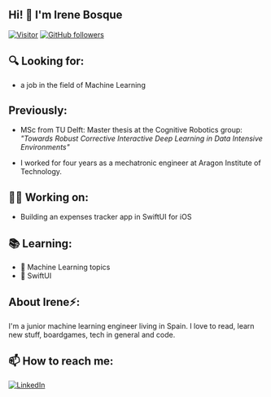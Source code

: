 <h2>Hi! 👋 I'm Irene Bosque</h2>

[![Visitor](https://visitor-badge.laobi.icu/badge?page_id=irenebosque.irenebosque)](https://github.com/irenebosque) [![GitHub followers](https://img.shields.io/github/followers/irenebosque.svg?style=social&label=Follow)](https://github.com/irenebosque?tab=followers)

<h2>🔍 Looking for:</h2>

- a job in the field of Machine Learning
<h2>Previously:</h2>

- MSc from TU Delft: Master thesis at the Cognitive Robotics group: <i>"Towards Robust Corrective Interactive Deep Learning in Data Intensive Environments"</i> 


- I worked for four years as a mechatronic engineer at Aragon Institute of Technology.


<h2>👩‍💻 Working on:</h2>

- Building an expenses tracker app in SwiftUI for iOS

<h2>📚 Learning: </h2>

- 🧠 Machine Learning topics
- 📱 SwiftUI


<h2> About Irene⚡:</h2>
I'm a junior machine learning engineer living in Spain. I love to read, learn new stuff, boardgames, tech in general and code. 


<h2>📫 How to reach me:</h2>

</a> <a href="https://www.linkedin.com/in/irenebosque/">![LinkedIn](https://img.shields.io/badge/LinkedIn-0077B5?style=for-the-badge&logo=linkedin&logoColor=white)</a>


<!--
**irenebosque/irenebosque** is a ✨ _special_ ✨ repository because its `README.md` (this file) appears on your GitHub profile.

Here are some ideas to get you started:

- 🔭 I’m currently working on ...
- 🌱 I’m currently learning ...
- 👯 I’m looking to collaborate on ...
- 🤔 I’m looking for help with ...
- 💬 Ask me about ...
- 📫 How to reach me: ...
- 😄 Pronouns: ...
- ⚡ Fun fact: ...
-->
